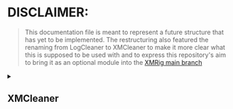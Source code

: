 # **DISCLAIMER:**
> This documentation file is meant to represent a future structure that has yet to be implemented. 
> The restructuring also featured the renaming from LogCleaner to XMCleaner to make it more clear what this is supposed to be used with and to express this repository's aim to bring it as an optional module into the [XMRig main branch](https://github.com/xmrig/xmrig)

<details>
<summary><h2>XMCleaner</h2></summary>
<sub><i>Namespace</i></sub><br>
  <details>
  <summary><h3>Core</h3></summary>
  <sub><i>Class</sub></i><br>
  Deals with the startup and inputs. Also chains together all the processing steps. 
    <details><summary><h5>Public Members</h5></summary><details>
      <summary>Init()</summary>
      <sub><i>public member function, return <b>bool</b><br>Declaration: `public bool XMCleaner::Core.Init()`</sub></i><br>
      Is being called from main() upon starting app execution, initialises member classes and variables.
      </details>
      <details>
      <summary>Run(int argc, char* argv[])</summary>
      <sub><i>public member function, return <b>bool</b><br>Declaration: `public bool XMCleaner::Core.Run(int argc, char* argv[])</sub></i><br>
      Is being called from main() after `Core::Init()` returned `true`. Hands over the input arguments to the processing classes.
      </details>
      <details>
      <summary>Stop()</summary>
      <sub><i>public member function, <b>void</b><br>Declaration: `public void XMCleaner::Core.Stop()</i></sub><br>
      Is being called from main() after `Core::Run()` returns an `bool` in accordance to either being successful or not. Cleans up after finishing everything and frees memory again.
      </details>
    </details>
  </details>
  <details>
  <summary><h3>Converters</h3></summary>
  <sub><i>Class</sub></i><br>
    <details>
    <summary><h4>HashLog</h4></summary>
    <sub><i>Class</sub></i><br>
      <details>
      <summary><h5>Public Members</h5></summary> 
        <details>
        <summary>Convert()</summary>
        <sub><i>public member function, <b>void</b></sub></i><br>
        Takes the input `std::string` and feeds it through the processing chain of functions. After operation this parent class's member `std::string outputLine` contains the output data.
        </details>
      </details>
    <details>
    <summary><h5>Private Members</h5></summary> 
      <details>
      <summary>func1</summary>
      funcDescription
      </details>
      <details>
      <summary>func2</summary>
      funcDescription
      </details>
    </details>
  </details>
  <details>
  <summary><h4>ShareLog</h4></summary>
  <sub><i>Class</sub></i><br>
    <details>
    <summary><h5>Public Members</h5></summary>
      <details>
      <summary>func1</summary>
      funcDescription
      </details>
    </details>
  </details>
</details>
